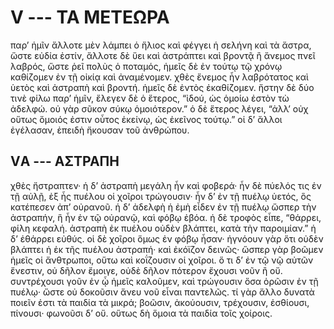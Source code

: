 
# V --- ΤΑ ΜΕΤΕΩΡΑ

παρ’ ἡμῖν ἄλλοτε μὲν λάμπει ὁ ἥλιος καὶ φέγγει ἡ σελήνη καὶ τὰ ἄστρα, ὥστε εὐδία ἐστίν, ἄλλοτε δὲ  ὕει καὶ ἀστράπτει καὶ βροντᾷ ἢ ἄνεμος πνεῖ λαβρός, ὥστε ῥεῖ πολὺς ὁ ποταμός, ἡμεῖς δὲ ἐν τούτῳ τῷ χρόνῳ καθίζομεν ἐν τῇ οἰκίᾳ καὶ ἀναμένομεν. χθὲς ἔνεμος ἦν λαβρότατος καὶ ὑετὸς καὶ ἀστραπὴ καὶ βροντή. ἡμεῖς δὲ ἐντὸς ἐκαθίζομεν. ἤστην δὲ δύο τινὲ φίλω παρ’ ἡμῖν, ἔλεγεν δὲ ὁ ἕτερος, “ἰδού, ὡς ὁμοίω ἐστὸν τὼ ἀδελφώ. οὐ γὰρ σῦκον σύκῳ ὁμοιότερον.” ὁ δὲ ἕτερος λέγει, “ἀλλ’ οὐχ οὕτως ὅμοιός ἐστιν οὗτος ἐκείνῳ, ὡς ἐκεῖνος τούτῳ.” οἱ δ’ ἄλλοι ἐγέλασαν, ἐπειδὴ ἤκουσαν τοῦ ἀνθρώπου.

## VΑ --- ΑΣΤΡΑΠΗ

χθὲς ἤστραπτεν· ἡ δ’ ἀστραπὴ μεγάλη ἦν καὶ φοβερά· ἦν δὲ πύελός τις ἐν τῇ αὐλῇ, ἐξ ἧς πυέλου οἱ χοῖροι τρώγουσιν· ἦν δ’ ἐν τῇ πυέλῳ ὑετός, ὃς κατέπεσεν ἀπ’ οὐρανοῦ. ἡ δ’ ἀδελφὴ ἡ ἐμὴ εἶδεν ἐν τῇ πυέλῳ ὥσπερ τὴν ἀστραπήν, ἣ ἦν ἐν τῷ οὐρανῷ, καὶ φόβῳ ἐβόα. ἡ δὲ τροφὸς εἶπε, “θάρρει, φίλη κεφαλή. ἀστραπὴ ἐκ πυέλου οὐδὲν βλάπτει, κατὰ τὴν παροιμίαν.” ἡ δ’ ἐθάρρει εὐθύς. οἱ δὲ χοῖροι ὅμως ἐν φόβῳ ἦσαν· ἠγνόουν γὰρ ὅτι οὐδὲν βλάπτει ἡ ἐκ τῆς πυέλου ἀστραπή· καὶ ἐκόϊζον δεινῶς· ὥσπερ γὰρ βοῶμεν ἡμεῖς οἱ ἄνθτρωποι, οὕτω καὶ κοΐζουσιν οἱ χοῖροι. ὅ τι δ’ ἐν τῷ νῷ αὐτῶν ἔνεστιν, οὐ δῆλον ἔμοιγε, οὐδὲ δῆλον πότερον ἔχουσι νοῦν ἢ οὔ. συντρέχουσι γοῦν ἐν ᾧ ἡμεῖς καλοῦμεν, καὶ τρώγουσιν ὅσα ὁρῶσιν ἐν τῇ πυέλῳ· ὥστε οὐ δοκοῦσιν ἄνευ νοῦ εἶναι παντελῶς. τί γὰρ ἄλλο δυνατὰ ποιεῖν ἐστι τὰ παιδία τὰ μικρά; βοῶσιν, ἀκούουσιν, τρέχουσιν, ἐσθίουσι, πίνουσι· φωνοῦσι δ’ οὔ. οὕτως δὴ ὅμοια τὰ παιδία τοῖς χοίροις.

